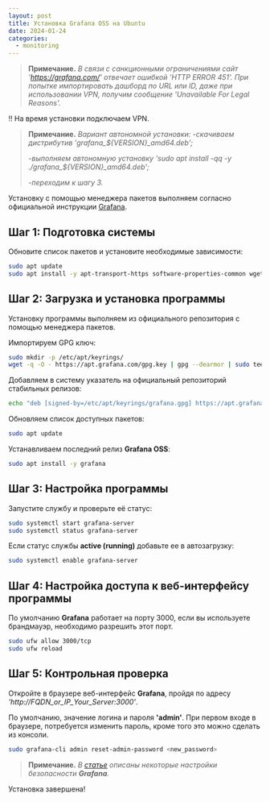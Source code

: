 ```yaml
---
layout: post
title: Установка Grafana OSS на Ubuntu
date: 2024-01-24
categories:
  - monitoring
---
```


<!-- # Установка **Grafana OSS** на **Ubuntu** -->

> **Примечание.**
> *В связи с санкционными ограничениями сайт 'https://grafana.com/' отвечает ошибкой 'HTTP ERROR 451'.*
> *При попытке импортировать дашборд по URL или ID, даже при использовании VPN, получим сообщение 'Unavailable For Legal Reasons'.*

:bangbang: На время установки подключаем VPN.

> **Примечание.**
> *Вариант автономной установки:*
> *-скачиваем дистрибутив 'grafana_${VERSION}_amd64.deb';*
>
> *-выполняем автономную установку 'sudo apt install -qq -y ./grafana_${VERSION}_amd64.deb';*
>
> *-переходим к шагу 3.*

Установку с помощью менеджера пакетов выполняем согласно официальной инструкции [Grafana](https://web.archive.org/web/20240127092921/https://grafana.com/docs/grafana/latest/setup-grafana/installation/debian/#install-from-apt-repository).

## Шаг 1: Подготовка системы

Обновите список пакетов и установите необходимые зависимости:

```sh
sudo apt update
sudo apt install -y apt-transport-https software-properties-common wget
```

## Шаг 2: Загрузка и установка программы

Установку программы выполняем из официального репозитория с помощью менеджера пакетов.

Импортируем GPG ключ:

```sh
sudo mkdir -p /etc/apt/keyrings/
wget -q -O - https://apt.grafana.com/gpg.key | gpg --dearmor | sudo tee /etc/apt/keyrings/grafana.gpg > /dev/null
```

Добавляем в систему указатель на официальный репозиторий стабильных релизов:

```sh
echo "deb [signed-by=/etc/apt/keyrings/grafana.gpg] https://apt.grafana.com stable main" | sudo tee -a /etc/apt/sources.list.d/grafana.list
```

Обновляем список доступных пакетов:

```sh
sudo apt update
```

Устанавливаем последний релиз **Grafana OSS**:

```sh
sudo apt install -y grafana
```

## Шаг 3: Настройка программы

Запустите службу и проверьте её статус:

```sh
sudo systemctl start grafana-server
sudo systemctl status grafana-server
```

Если статус службы **active (running)** добавьте ее в автозагрузку:

```sh
sudo systemctl enable grafana-server
```

## Шаг 4: Настройка доступа к веб-интерфейсу программы

По умолчанию **Grafana** работает на порту 3000, если вы используете брандмауэр, необходимо разрешить этот порт.

```sh
sudo ufw allow 3000/tcp
sudo ufw reload
```

## Шаг 5: Контрольная проверка

Откройте в браузере веб-интерфейс **Grafana**, пройдя по адресу *'http://FQDN_or_IP_Your_Server:3000'*.

По умолчанию, значение логина и пароля **'admin'**. При первом входе в браузере, потребуется изменить пароль, кроме того это можно сделать из консоли.

```sh
sudo grafana-cli admin reset-admin-password <new_password>
```

> **Примечание.** *В <a target="_blank" rel="noopener noreferrer" href="https://www.digitalocean.com/community/tutorials/how-to-install-and-secure-grafana-on-ubuntu-22-04">статье</a> описаны некоторые настройки безопасности **Grafana**.*

Установка завершена!
